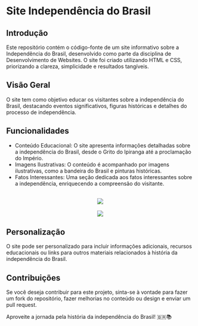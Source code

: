 # Site Independência do Brasil

## Introdução

Este repositório contém o código-fonte de um site informativo sobre a Independência do Brasil, desenvolvido como parte da disciplina de Desenvolvimento de Websites. O site foi criado utilizando HTML e CSS, priorizando a clareza, simplicidade e resultados tangíveis.

## Visão Geral

O site tem como objetivo educar os visitantes sobre a independência do Brasil, destacando eventos significativos, figuras históricas e detalhes do processo de independência.

## Funcionalidades

- Conteúdo Educacional: O site apresenta informações detalhadas sobre a independência do Brasil, desde o Grito do Ipiranga até a proclamação do Império.
- Imagens Ilustrativas: O conteúdo é acompanhado por imagens ilustrativas, como a bandeira do Brasil e pinturas históricas.
- Fatos Interessantes: Uma seção dedicada aos fatos interessantes sobre a independência, enriquecendo a compreensão do visitante.

<div align="center">
  <br><img src="https://media.discordapp.net/attachments/1002050908156334082/1166519408768860220/image.png?ex=654ac8db&is=653853db&hm=2e23bfddea9d8d849269ec6b0dd3c5e5cdaae5841869d25ddd59d3df7740772a&=&width=999&height=468" aling=center>
</div>

<div align="center">
  <br><img src="https://media.discordapp.net/attachments/1002050908156334082/1166519727657594950/image.png?ex=654ac927&is=65385427&hm=cce96aa2d32db56e0ae067725bc5bae6b18ce84c01f3f069a84f7d0f04299dd0&=&width=651&height=468" text-align: center>
</div>

## Personalização

O site pode ser personalizado para incluir informações adicionais, recursos educacionais ou links para outros materiais relacionados à história da independência do Brasil.

## Contribuições

Se você deseja contribuir para este projeto, sinta-se à vontade para fazer um fork do repositório, fazer melhorias no conteúdo ou design e enviar um pull request.

Aproveite a jornada pela história da independência do Brasil! 🇧🇷📚
